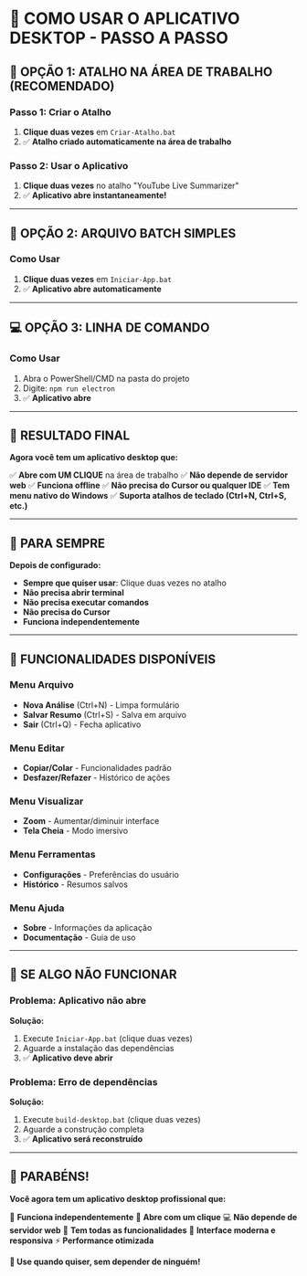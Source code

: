 # 🎯 **COMO USAR O APLICATIVO DESKTOP - PASSO A PASSO**

## 🚀 **OPÇÃO 1: ATALHO NA ÁREA DE TRABALHO (RECOMENDADO)**

### **Passo 1: Criar o Atalho**
1. **Clique duas vezes** em `Criar-Atalho.bat`
2. ✅ **Atalho criado automaticamente na área de trabalho**

### **Passo 2: Usar o Aplicativo**
1. **Clique duas vezes** no atalho "YouTube Live Summarizer"
2. ✅ **Aplicativo abre instantaneamente!**

---

## 🔧 **OPÇÃO 2: ARQUIVO BATCH SIMPLES**

### **Como Usar**
1. **Clique duas vezes** em `Iniciar-App.bat`
2. ✅ **Aplicativo abre automaticamente**

---

## 💻 **OPÇÃO 3: LINHA DE COMANDO**

### **Como Usar**
1. Abra o PowerShell/CMD na pasta do projeto
2. Digite: `npm run electron`
3. ✅ **Aplicativo abre**

---

## 🎉 **RESULTADO FINAL**

**Agora você tem um aplicativo desktop que:**

✅ **Abre com UM CLIQUE** na área de trabalho
✅ **Não depende de servidor web**
✅ **Funciona offline**
✅ **Não precisa do Cursor ou qualquer IDE**
✅ **Tem menu nativo do Windows**
✅ **Suporta atalhos de teclado (Ctrl+N, Ctrl+S, etc.)**

---

## 🔄 **PARA SEMPRE**

**Depois de configurado:**
- **Sempre que quiser usar**: Clique duas vezes no atalho
- **Não precisa abrir terminal**
- **Não precisa executar comandos**
- **Não precisa do Cursor**
- **Funciona independentemente**

---

## 🎯 **FUNCIONALIDADES DISPONÍVEIS**

### **Menu Arquivo**
- **Nova Análise** (Ctrl+N) - Limpa formulário
- **Salvar Resumo** (Ctrl+S) - Salva em arquivo
- **Sair** (Ctrl+Q) - Fecha aplicativo

### **Menu Editar**
- **Copiar/Colar** - Funcionalidades padrão
- **Desfazer/Refazer** - Histórico de ações

### **Menu Visualizar**
- **Zoom** - Aumentar/diminuir interface
- **Tela Cheia** - Modo imersivo

### **Menu Ferramentas**
- **Configurações** - Preferências do usuário
- **Histórico** - Resumos salvos

### **Menu Ajuda**
- **Sobre** - Informações da aplicação
- **Documentação** - Guia de uso

---

## 🚨 **SE ALGO NÃO FUNCIONAR**

### **Problema: Aplicativo não abre**
**Solução:**
1. Execute `Iniciar-App.bat` (clique duas vezes)
2. Aguarde a instalação das dependências
3. ✅ **Aplicativo deve abrir**

### **Problema: Erro de dependências**
**Solução:**
1. Execute `build-desktop.bat` (clique duas vezes)
2. Aguarde a construção completa
3. ✅ **Aplicativo será reconstruído**

---

## 🎊 **PARABÉNS!**

**Você agora tem um aplicativo desktop profissional que:**

🎯 **Funciona independentemente**
🚀 **Abre com um clique**
💻 **Não depende de servidor web**
🔧 **Tem todas as funcionalidades**
📱 **Interface moderna e responsiva**
⚡ **Performance otimizada**

**🎉 Use quando quiser, sem depender de ninguém!**



